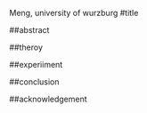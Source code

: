 Meng, university of wurzburg
#title

##abstract

##theroy

##experiiment

##conclusion 

##acknowledgement
